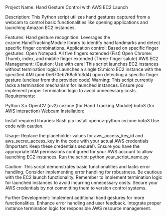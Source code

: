 Project Name: Hand Gesture Control with AWS EC2 Launch

Description:
This Python script utilizes hand gestures captured from a webcam to control basic functionalities like opening applications and launching Amazon EC2 instances.

Features:
Hand gesture recognition: Leverages the cvzone.HandTrackingModule library to identify hand landmarks and detect specific finger combinations.
Application control: Based on specific finger gestures:
Open Notepad: All five fingers extended (Fist)
Open Chrome: Thumb, index, and middle finger extended (Three-finger salute)
AWS EC2 Management: (Caution: Use with care! This script launches EC2 instances without termination logic)
Launches a single t2.micro EC2 instance with the specified AMI (ami-0e670eb768a5fc3d4) upon detecting a specific finger gesture (unclear from the provided code)
Warning: This script currently lacks a termination mechanism for launched instances. Ensure you implement proper termination logic to avoid unnecessary costs.
Requirements:

Python 3.x
OpenCV (cv2)
cvzone (for Hand Tracking Module)
boto3 (for AWS interaction)
Webcam
Installation:

Install required libraries:
Bash
pip install opencv-python cvzone boto3
Use code with caution.

Usage:
Replace the placeholder values for aws_access_key_id and aws_secret_access_key in the code with your actual AWS credentials (Important: Keep these credentials secure!).
Ensure you have the appropriate IAM permissions configured for your AWS account to allow launching EC2 instances.
Run the script: python your_script_name.py

Caution:
This script demonstrates basic functionalities and lacks error handling. Consider implementing error handling for robustness.
Be cautious with the EC2 launch functionality. Remember to implement termination logic for launched instances to avoid incurring unnecessary costs.
Secure your AWS credentials by not committing them to version control systems.

Further Development:
Implement additional hand gestures for more functionalities.
Enhance error handling and user feedback.
Integrate proper instance termination logic for responsible AWS resource management.
